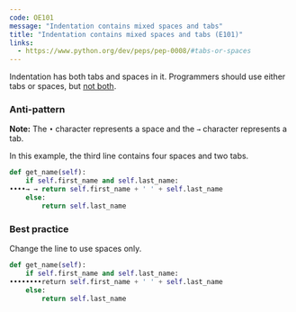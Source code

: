 ```yaml
---
code: OE101
message: "Indentation contains mixed spaces and tabs"
title: "Indentation contains mixed spaces and tabs (E101)"
links:
  - https://www.python.org/dev/peps/pep-0008/#tabs-or-spaces
---
```


Indentation has both tabs and spaces in it. Programmers should use either tabs or spaces, but [not both](http://imgur.com/VyMu86F).

### Anti-pattern

**Note:** The `•` character represents a space and the `→` character represents a tab.

In this example, the third line contains four spaces and two tabs.

```python
def get_name(self):
    if self.first_name and self.last_name:
••••→ → return self.first_name + ' ' + self.last_name
    else:
        return self.last_name
```

### Best practice

Change the line to use spaces only.

```python
def get_name(self):
    if self.first_name and self.last_name:
••••••••return self.first_name + ' ' + self.last_name
    else:
        return self.last_name
```
